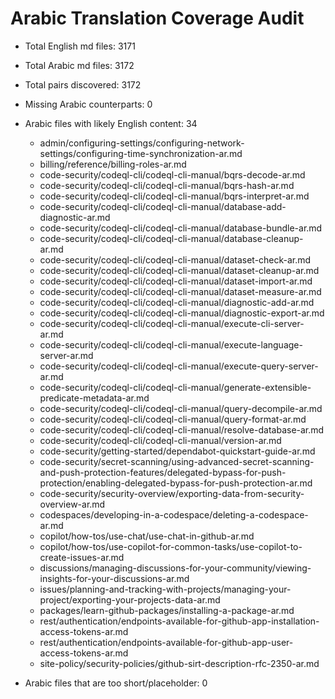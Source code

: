 # Arabic Translation Coverage Audit

- Total English md files: 3171
- Total Arabic md files: 3172
- Total pairs discovered: 3172

- Missing Arabic counterparts: 0

- Arabic files with likely English content: 34
  - admin/configuring-settings/configuring-network-settings/configuring-time-synchronization-ar.md
  - billing/reference/billing-roles-ar.md
  - code-security/codeql-cli/codeql-cli-manual/bqrs-decode-ar.md
  - code-security/codeql-cli/codeql-cli-manual/bqrs-hash-ar.md
  - code-security/codeql-cli/codeql-cli-manual/bqrs-interpret-ar.md
  - code-security/codeql-cli/codeql-cli-manual/database-add-diagnostic-ar.md
  - code-security/codeql-cli/codeql-cli-manual/database-bundle-ar.md
  - code-security/codeql-cli/codeql-cli-manual/database-cleanup-ar.md
  - code-security/codeql-cli/codeql-cli-manual/dataset-check-ar.md
  - code-security/codeql-cli/codeql-cli-manual/dataset-cleanup-ar.md
  - code-security/codeql-cli/codeql-cli-manual/dataset-import-ar.md
  - code-security/codeql-cli/codeql-cli-manual/dataset-measure-ar.md
  - code-security/codeql-cli/codeql-cli-manual/diagnostic-add-ar.md
  - code-security/codeql-cli/codeql-cli-manual/diagnostic-export-ar.md
  - code-security/codeql-cli/codeql-cli-manual/execute-cli-server-ar.md
  - code-security/codeql-cli/codeql-cli-manual/execute-language-server-ar.md
  - code-security/codeql-cli/codeql-cli-manual/execute-query-server-ar.md
  - code-security/codeql-cli/codeql-cli-manual/generate-extensible-predicate-metadata-ar.md
  - code-security/codeql-cli/codeql-cli-manual/query-decompile-ar.md
  - code-security/codeql-cli/codeql-cli-manual/query-format-ar.md
  - code-security/codeql-cli/codeql-cli-manual/resolve-database-ar.md
  - code-security/codeql-cli/codeql-cli-manual/version-ar.md
  - code-security/getting-started/dependabot-quickstart-guide-ar.md
  - code-security/secret-scanning/using-advanced-secret-scanning-and-push-protection-features/delegated-bypass-for-push-protection/enabling-delegated-bypass-for-push-protection-ar.md
  - code-security/security-overview/exporting-data-from-security-overview-ar.md
  - codespaces/developing-in-a-codespace/deleting-a-codespace-ar.md
  - copilot/how-tos/use-chat/use-chat-in-github-ar.md
  - copilot/how-tos/use-copilot-for-common-tasks/use-copilot-to-create-issues-ar.md
  - discussions/managing-discussions-for-your-community/viewing-insights-for-your-discussions-ar.md
  - issues/planning-and-tracking-with-projects/managing-your-project/exporting-your-projects-data-ar.md
  - packages/learn-github-packages/installing-a-package-ar.md
  - rest/authentication/endpoints-available-for-github-app-installation-access-tokens-ar.md
  - rest/authentication/endpoints-available-for-github-app-user-access-tokens-ar.md
  - site-policy/security-policies/github-sirt-description-rfc-2350-ar.md

- Arabic files that are too short/placeholder: 0
